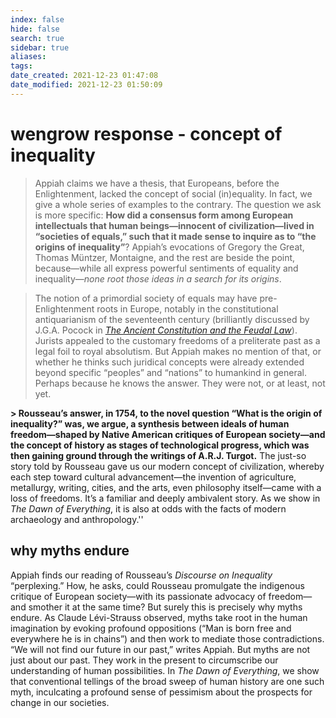 ```yaml
---
index: false
hide: false
search: true
sidebar: true
aliases:
tags:
date_created: 2021-12-23 01:47:08
date_modified: 2021-12-23 01:50:09
---
```


# wengrow response - concept of inequality

> Appiah claims we have a thesis, that Europeans, before the Enlightenment, lacked the concept of social (in)equality. In fact, we give a whole series of examples to the contrary. The question we ask is more specific: **How did a consensus form among European intellectuals that human beings—innocent of civilization—lived in “societies of equals,” such that it made sense to inquire as to “the origins of inequality”**? Appiah’s evocations of Gregory the Great, Thomas Müntzer, Montaigne, and the rest are beside the point, because—while all express powerful sentiments of equality and inequality—*none root those ideas in a search for its origins*.

> The notion of a primordial society of equals may have pre-Enlightenment roots in Europe, notably in the constitutional antiquarianism of the seventeenth century (brilliantly discussed by J.G.A. Pocock in _[The Ancient Constitution and the Feudal Law](The_Ancient_Constitution_and_the_Feudal_Law.md)_). Jurists appealed to the customary freedoms of a preliterate past as a legal foil to royal absolutism. But Appiah makes no mention of that, or whether he thinks such juridical concepts were already extended beyond specific “peoples” and “nations” to humankind in general. Perhaps because he knows the answer. They were not, or at least, not yet.

**> Rousseau’s answer, in 1754, to the novel question “What is the origin of inequality?” was, we argue, a synthesis between ideals of human freedom—shaped by Native American critiques of European society—and the concept of history as stages of technological progress, which was then gaining ground through the writings of A.R.J. Turgot.** The just-so story told by Rousseau gave us our modern concept of civilization, whereby each step toward cultural advancement—the invention of agriculture, metallurgy, writing, cities, and the arts, even philosophy itself—came with a loss of freedoms. It’s a familiar and deeply ambivalent story. As we show in _The Dawn of Everything_, it is also at odds with the facts of modern archaeology and anthropology.''

## why myths endure

Appiah finds our reading of Rousseau’s _Discourse on Inequality_ “perplexing.” How, he asks, could Rousseau promulgate the indigenous critique of European society—with its passionate advocacy of freedom—and smother it at the same time? But surely this is precisely why myths endure. As Claude Lévi-Strauss observed, myths take root in the human imagination by evoking profound oppositions (“Man is born free and everywhere he is in chains”) and then work to mediate those contradictions. “We will not find our future in our past,” writes Appiah. But myths are not just about our past. They work in the present to circumscribe our understanding of human possibilities. In _The Dawn of Everything_, we show that conventional tellings of the broad sweep of human history are one such myth, inculcating a profound sense of pessimism about the prospects for change in our societies.